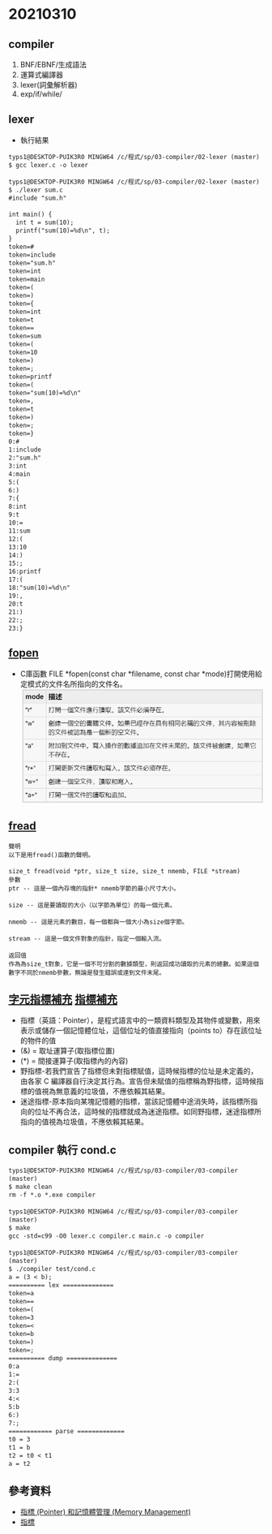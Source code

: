 # 20210310
## compiler
1. BNF/EBNF/生成語法
2. 運算式編譯器
3. lexer(詞彙解析器)
4. exp/if/while/
## lexer
* 執行結果
```
typs1@DESKTOP-PUIK3R0 MINGW64 /c/程式/sp/03-compiler/02-lexer (master)
$ gcc lexer.c -o lexer

typs1@DESKTOP-PUIK3R0 MINGW64 /c/程式/sp/03-compiler/02-lexer (master)
$ ./lexer sum.c
#include "sum.h"

int main() {
  int t = sum(10);
  printf("sum(10)=%d\n", t);
}
token=#
token=include
token="sum.h"
token=int
token=main
token=(
token=)
token={
token=int
token=t
token==
token=sum
token=(
token=10
token=)
token=;
token=printf
token=(
token="sum(10)=%d\n"
token=,
token=t
token=)
token=;
token=}
0:#
1:include
2:"sum.h"
3:int
4:main
5:(
6:)
7:{
8:int
9:t
10:=
11:sum
12:(
13:10
14:)
15:;
16:printf
17:(
18:"sum(10)=%d\n"
19:,
20:t
21:)
22:;
23:}
```
## [fopen](http://tw.gitbook.net/c_standard_library/c_function_fopen.html)
* C庫函數 FILE *fopen(const char *filename, const char *mode)打開使用給定模式的文件名所指向的文件名。
![picture](https://github.com/victor0520/sp109b/blob/main/note/bitmap/fopen.png)

## [fread](http://tw.gitbook.net/c_standard_library/c_function_fread.html)
```
聲明
以下是用fread()函數的聲明。

size_t fread(void *ptr, size_t size, size_t nmemb, FILE *stream)
參數
ptr -- 這是一個內存塊的指針* nmemb字節的最小尺寸大小。

size -- 這是要讀取的大小（以字節為單位）的每一個元素。

nmemb -- 這是元素的數目，每一個都與一個大小為size個字節。

stream -- 這是一個文件對象的指針，指定一個輸入流。

返回值
作為為size_t對象，它是一個不可分割的數據類型，則返回成功讀取的元素的總數。如果這個數字不同於nmemb參數，無論是發生錯誤或達到文件末尾。
```
## [字元指標補充](https://www.itread01.com/content/1549505537.html) [指標補充](https://openhome.cc/Gossip/CGossip/PointerAndArray.html)
* 指標（英語：Pointer），是程式語言中的一類資料類型及其物件或變數，用來表示或儲存一個記憶體位址，這個位址的值直接指向（points to）存在該位址的物件的值
* (&) = 取址運算子(取指標位置)
* (*) = 間接運算子(取指標內的內容)
* 野指標-若我們宣告了指標但未對指標賦值，這時候指標的位址是未定義的，由各家 C 編譯器自行決定其行為。宣告但未賦值的指標稱為野指標，這時候指標的值視為無意義的垃圾值，不應依賴其結果。
* 迷途指標-原本指向某塊記憶體的指標，當該記憶體中途消失時，該指標所指向的位址不再合法，這時候的指標就成為迷途指標。如同野指標，迷途指標所指向的值視為垃圾值，不應依賴其結果。

## compiler 執行 cond.c
```
typs1@DESKTOP-PUIK3R0 MINGW64 /c/程式/sp/03-compiler/03-compiler (master)
$ make clean
rm -f *.o *.exe compiler

typs1@DESKTOP-PUIK3R0 MINGW64 /c/程式/sp/03-compiler/03-compiler (master)
$ make
gcc -std=c99 -O0 lexer.c compiler.c main.c -o compiler

typs1@DESKTOP-PUIK3R0 MINGW64 /c/程式/sp/03-compiler/03-compiler (master)
$ ./compiler test/cond.c
a = (3 < b);
========== lex ==============
token=a
token==
token=(
token=3
token=<
token=b
token=)
token=;
========== dump ==============
0:a
1:=
2:(
3:3
4:<
5:b
6:)
7:;
============ parse =============
t0 = 3
t1 = b
t2 = t0 < t1
a = t2
```

## 參考資料
* [指標 (Pointer) 和記憶體管理 (Memory Management)](https://michaelchen.tech/c-programming/pointer/)
* [指標](https://zh.wikipedia.org/wiki/%E6%8C%87%E6%A8%99_(%E9%9B%BB%E8%85%A6%E7%A7%91%E5%AD%B8))
